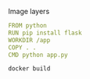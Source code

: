 Image layers

```yaml
FROM python
RUN pip install flask
WORKDIR /app
COPY . .
CMD python app.py

```

```bash
docker build
```

